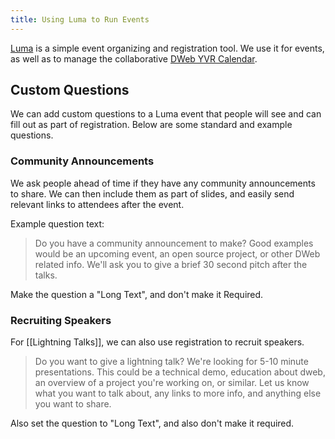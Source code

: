 ```yaml
---
title: Using Luma to Run Events
---
```


[Luma](https://lu.ma) is a simple event organizing and registration tool. We use it for events, as well as to manage the collaborative [DWeb YVR Calendar](../calendar/).

## Custom Questions

We can add custom questions to a Luma event that people will see and can fill out as part of registration. Below are some standard and example questions.

### Community Announcements

We ask people ahead of time if they have any community announcements to share. We can then include them as part of slides, and easily send relevant links to attendees after the event.

Example question text:

> Do you have a community announcement to make? Good examples would be an upcoming event, an open source project, or other DWeb related info. We'll ask you to give a brief 30 second pitch after the talks.

Make the question a "Long Text", and don't make it Required.

### Recruiting Speakers

For [[Lightning Talks]], we can also use registration to recruit speakers.

> Do you want to give a lightning talk? We're looking for 5-10 minute presentations. This could be a technical demo, education about dweb, an overview of a project you're working on, or similar. Let us know what you want to talk about, any links to more info, and anything else you want to share.

Also set the question to "Long Text", and also don't make it required.